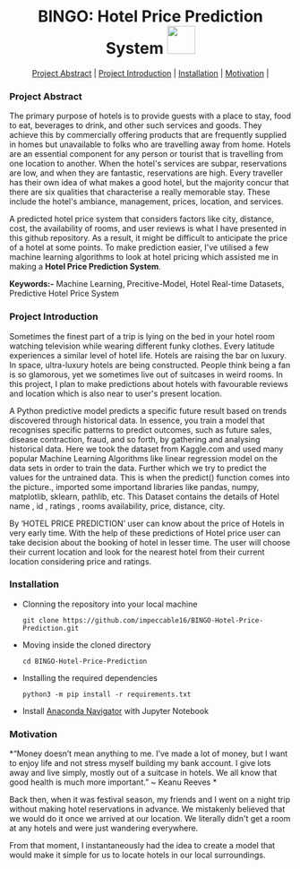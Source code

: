 <h1 align="center">BINGO: Hotel Price Prediction System <img src="https://media2.giphy.com/media/KB8MHRUq55wjXVwWyl/source.gif" width="50"></h1>

<p align="center">
	<a href="#project-abstract">Project Abstract</a> |
	<a href="project-introduction">Project Introduction</a> |
	<a href="#installation">Installation</a> |
	<a href="#motivation">Motivation</a> |
</p>


### Project Abstract

The primary purpose of hotels is to provide guests with a place to stay, food to eat, beverages to drink, and other such services and goods. They achieve this by commercially offering products that are frequently supplied in homes but unavailable to folks who are travelling away from home. Hotels are an essential component for any person or tourist that is travelling from one location to another. When the hotel's services are subpar, reservations are low, and when they are fantastic, reservations are high. Every traveller has their own idea of what makes a good hotel, but the majority concur that there are six qualities that characterise a really memorable stay. These include the hotel's ambiance, management, prices, location, and services.

A predicted hotel price system that considers factors like city, distance, cost, the availability of rooms, and user reviews is what I have presented in this github repository. As a result, it might be difficult to anticipate the price of a hotel at some points. To make prediction easier, I've utilised a few machine learning algorithms to look at hotel pricing which assisted me in making a **Hotel Price Prediction System**.

**Keywords:-** Machine Learning, Precitive-Model, Hotel Real-time Datasets, Predictive Hotel Price System

### Project Introduction

Sometimes the finest part of a trip is lying on the bed in your hotel room watching television while wearing different funky clothes. Every latitude experiences a similar level of hotel life. Hotels are raising the bar on luxury. In space, ultra-luxury hotels are being constructed. People think being a fan is so glamorous, yet we sometimes live out of suitcases in weird rooms.
In this project, I plan to make predictions about hotels with favourable reviews and location which is also near to user's present location.

A Python predictive model predicts a specific future result based on trends discovered through historical data. In essence, you train a model that recognises specific patterns to predict outcomes, such as future sales, disease contraction, fraud, and so forth, by gathering and analysing historical data.
Here we took the dataset from Kaggle.com and used many popular Machine Learning Algorithms like linear regression model on the data sets in order to train the data. Further which we try to predict the values for the untrained data. This is when the predict() function comes into the picture., imported some importand libraries like pandas, numpy, matplotlib, sklearn, pathlib, etc. This Dataset contains the details of Hotel name , id , ratings , rooms availability, price, distance, city.

By ‘HOTEL PRICE PREDICTION’ user can know about the price of Hotels in very early time.
With the help of these predictions of Hotel price user can take decision about the booking of hotel in lesser time. 
The user will choose their current location and look for the nearest hotel from their current location considering price and ratings.

### Installation

* Clonning the repository into your local machine

   ```
   git clone https://github.com/impeccable16/BINGO-Hotel-Price-Prediction.git
   ```
* Moving inside the cloned directory
   ```
   cd BINGO-Hotel-Price-Prediction
   ```
* Installing the required dependencies
   ```
   python3 -m pip install -r requirements.txt
   ```
* Install [Anaconda Navigator](https://docs.anaconda.com/navigator/index.html) with Jupyter Notebook



### Motivation

*“Money doesn’t mean anything to me. I’ve made a lot of money, but I want to enjoy life and not stress myself building my bank account. I give lots away and live simply, mostly out of a suitcase in hotels. We all know that good health is much more important.” ~ Keanu Reeves *

Back then, when it was festival season, my friends and I went on a night trip without making hotel reservations in advance. We mistakenly believed that we would do it once we arrived at our location. We literally didn't get a room at any hotels and were just wandering everywhere.

From that moment, I instantaneously had the idea to create a model that would make it simple for us to locate hotels in our local surroundings.

